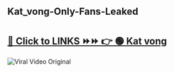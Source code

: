 
 ## Kat_vong-Only-Fans-Leaked

# <h2><a href="https://clipsfans.com/Kat_vong&ref=git">🔗 Click to LINKS ⏩⏩ 👉 🟢 Kat vong </a></h2>

<a href="https://clipsfans.com/Kat_vong&ref=git" rel="nofollow" data-target="animated-image.originalLink"><img src="https://i.ibb.co.com/xMMVF88/686577567.gif" alt="Viral Video Original" style="max-width: 100%; display: inline-block;" data-target="animated-image.originalImage"></a>
